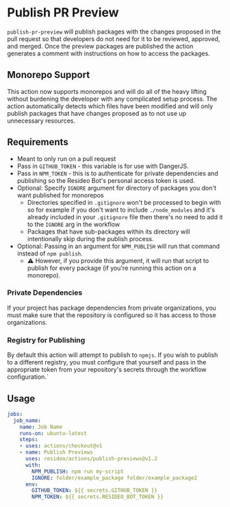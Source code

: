 # Publish PR Preview
`publish-pr-preview` will publish packages with the changes proposed in the pull request so that developers do not need for it to be reviewed, approved, and merged. Once the preview packages are published the action generates a comment with instructions on how to access the packages.

## Monorepo Support
This action now supports monorepos and will do all of the heavy lifting without burdening the developer with any complicated setup process. The action automatically detects which files have been modified and will only publish packages that have changes proposed as to not use up unnecessary resources.

## Requirements
- Meant to only run on a pull request
- Pass in `GITHUB_TOKEN` - this variable is for use with DangerJS.
- Pass in `NPM_TOKEN` - this is to authenticate for private dependencies and publishing so the Resideo Bot's personal access token is used.
- Optional: Specify `IGNORE` argument for directory of packages you don't want published for monorepos
  - Directories specified in `.gitignore` won't be processed to begin with so for example if you don't want to include `./node_modules` and it's already included in your `.gitignore` file then there's no need to add it to the `IGNORE` arg in the workflow
  - Packages that have sub-packages within its directory will intentionally skip during the publish process.
- Optional: Passing in an argument for `NPM_PUBLISH` will run that command instead of `npm publish`.
  - :warning: However, if you provide this argument, it will run that script to publish for every package (if you're running this action on a monorepo).

### Private Dependencies
If your project has package dependencies from private organizations, you must make sure that the repository is configured so it has access to those organizations.

### Registry for Publishing
By default this action will attempt to publish to `npmjs`. If you wish to publish to a different registry, you must configure that yourself and pass in the appropriate token from your repository's secrets through the workflow configuration.`

## Usage
```yaml
jobs:
  job_name:
    name: Job Name
    runs-on: ubuntu-latest
    steps:
    - uses: actions/checkout@v1
    - name: Publish Previews
      uses: resideo/actions/publish-previews@v1.2
      with:
        NPM_PUBLISH: npm run my-script
        IGNORE: folder/example_package folder/example_package2
      env:
        GITHUB_TOKEN: ${{ secrets.GITHUB_TOKEN }}
        NPM_TOKEN: ${{ secrets.RESIDEO_BOT_TOKEN }}
```
